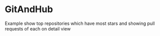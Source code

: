 # GitAndHub
Example show top repositories which have most stars and showing pull requests of each on detail view
